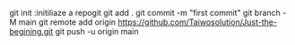 git init :initiliaze a repogit
git add .
git commit -m "first commit"
git branch -M main
git remote add origin https://github.com/Taiwosolution/Just-the-begining.git
git push -u origin main